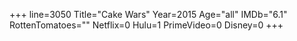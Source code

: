 +++
line=3050
Title="Cake Wars"
Year=2015
Age="all"
IMDb="6.1"
RottenTomatoes=""
Netflix=0
Hulu=1
PrimeVideo=0
Disney=0
+++

